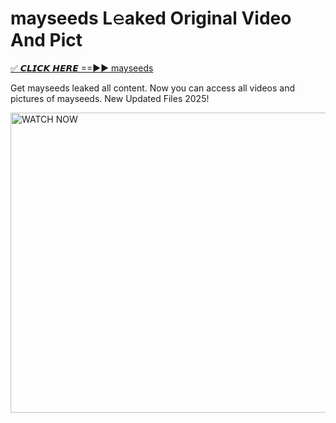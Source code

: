 # mayseeds L𝚎aked Original Video And Pict

<p><a href="https://cliphot.my.id/mayseeds" rel="nofollow">✅ 𝘾𝙇𝙄𝘾𝙆 𝙃𝙀𝙍𝙀 ==►► mayseeds​</a></p>


<p>Get mayseeds leaked all content. Now you can access all videos and pictures of mayseeds. New Updated Files 2025!</p>


<p><a rel="nofollow" title="WATCH NOW" href="https://cliphot.my.id/mayseeds"><img border="mayseeds" height="480" width="720" title="WATCH NOW" alt="WATCH NOW" src="https://i.ibb.co.com/xMMVF88/686577567.gif"></a></p>